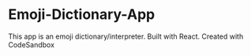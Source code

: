 # Emoji-Dictionary-App
This app is an emoji dictionary/interpreter. Built with React.
Created with CodeSandbox
